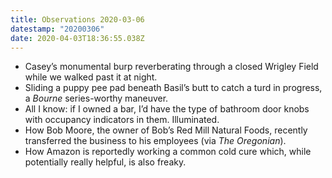 ```yaml
---
title: Observations 2020-03-06
datestamp: "20200306"
date: 2020-04-03T18:36:55.038Z
---
```

- Casey’s monumental burp reverberating through a closed Wrigley Field while we walked past it at night.
- Sliding a puppy pee pad beneath Basil’s butt to catch a turd in progress, a *Bourne* series-worthy maneuver.
- All I know: if I owned a bar, I’d have the type of bathroom door knobs with occupancy indicators in them. Illuminated.
- How Bob Moore, the owner of Bob’s Red Mill Natural Foods, recently transferred the business to his employees (via *The Oregonian*).
- How Amazon is reportedly working a common cold cure which, while potentially really helpful, is also freaky.
